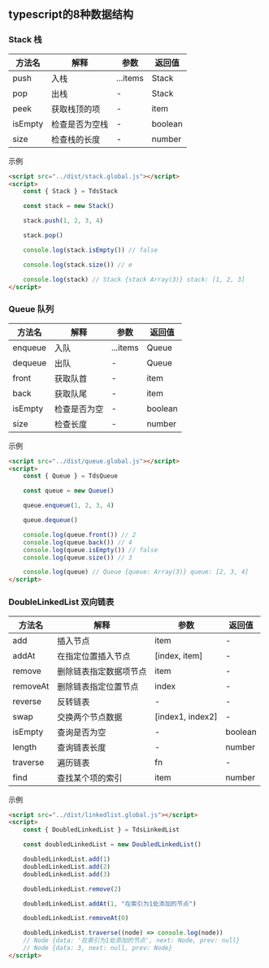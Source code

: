 ## typescript的8种数据结构

### Stack 栈

| 方法名  | 解释           | 参数     | 返回值  |
| ------- | -------------- | -------- | ------- |
| push    | 入栈           | ...items | Stack   |
| pop     | 出栈           | -        | Stack   |
| peek    | 获取栈顶的项   | -        | item    |
| isEmpty | 检查是否为空栈 | -        | boolean |
| size    | 检查栈的长度   | -        | number  |

示例

```html
<script src="../dist/stack.global.js"></script>
<script>
    const { Stack } = TdsStack

    const stack = new Stack()

    stack.push(1, 2, 3, 4)

    stack.pop()

    console.log(stack.isEmpty()) // false

    console.log(stack.size()) // e

    console.log(stack) // Stack {stack Array(3)} stack: [1, 2, 3]
</script>
```



### Queue 队列

| 方法名  | 解释         | 参数     | 返回值  |
| ------- | ------------ | -------- | ------- |
| enqueue | 入队         | ...items | Queue   |
| dequeue | 出队         | -        | Queue   |
| front   | 获取队首     | -        | item    |
| back    | 获取队尾     | -        | item    |
| isEmpty | 检查是否为空 | -        | boolean |
| size    | 检查长度     | -        | number  |

示例

```html
<script src="../dist/queue.global.js"></script>
<script>
    const { Queue } = TdsQueue

    const queue = new Queue()

    queue.enqueue(1, 2, 3, 4)

    queue.dequeue()

    console.log(queue.front()) // 2
    console.log(queue.back()) // 4
    console.log(queue.isEmpty()) // false
    console.log(queue.size()) // 3

    console.log(queue) // Queue {queue: Array(3)} queue: [2, 3, 4]
</script>
```

### DoubleLinkedList 双向链表

| 方法名   | 解释                   | 参数             | 返回值  |
| -------- | ---------------------- | ---------------- | ------- |
| add      | 插入节点               | item             | -       |
| addAt    | 在指定位置插入节点     | [index, item]    | -       |
| remove   | 删除链表指定数据项节点 | item             | -       |
| removeAt | 删除链表指定位置节点   | index            | -       |
| reverse  | 反转链表               | -                | -       |
| swap     | 交换两个节点数据       | [index1, index2] | -       |
| isEmpty  | 查询是否为空           | -                | boolean |
| length   | 查询链表长度           | -                | number  |
| traverse | 遍历链表               | fn               | -       |
| find     | 查找某个项的索引       | item             | number  |

示例

```html
<script src="../dist/linkedlist.global.js"></script>
<script>
    const { DoubledLinkedList } = TdsLinkedList

    const doubledLinkedList = new DoubledLinkedList()

    doubledLinkedList.add(1)
    doubledLinkedList.add(2)
    doubledLinkedList.add(3)

    doubledLinkedList.remove(2)

    doubledLinkedList.addAt(1, "在索引为1处添加的节点")

    doubledLinkedList.removeAt(0)

    doubledLinkedList.traverse((node) => console.log(node))
    // Node {data: '在索引为1处添加的节点', next: Node, prev: null}
    // Node {data: 3, next: null, prev: Node}
</script>
```

